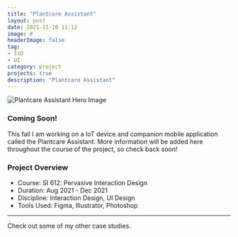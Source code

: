 ```yaml
---
title: "Plantcare Assistant"
layout: post
date: 2021-11-10 11:12
image: #
headerImage: false
tag:
- IxD
- UI
category: project
projects: true
description: "Plantcare Assistant"
---
```


<img src="http://nicholasgiles.com/assets/images/plantcare/plantcarehero.png" class="bigger-image" alt="Plantcare Assistant Hero Image" />


### Coming Soon!

This fall I am working on a IoT device and companion mobile application called the Plantcare Assistant. More information will be added here throughout the course of the project, so check back soon!

### Project Overview
* Course: SI 612: Pervasive Interaction Design
* Duration: Aug 2021 - Dec 2021
* Discipline: Interaction Design, UI Design
* Tools Used: Figma, Illustrator, Photoshop

---

Check out some of my other <span class="evidence"><a href="https://nicholasgiles.com/projects/" style="text-decoration: none">case studies</a></span>.
